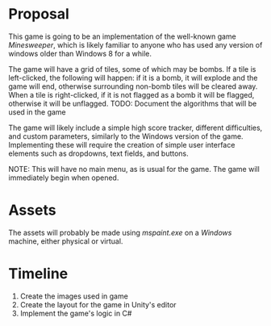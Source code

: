 # Proposal

This game is going to be an implementation of the well-known game *Minesweeper*, which is likely familiar to anyone who has used any version of windows older than Windows 8 for a while.

The game will have a grid of tiles, some of which may be bombs. If a tile is left-clicked, the following will happen: if it is a bomb, it will explode and the game will end, otherwise surrounding non-bomb tiles will be cleared away. When a tile is right-clicked, if it is not flagged as a bomb it will be flagged, otherwise it will be unflagged.
TODO: Document the algorithms that will be used in the game

The game will likely include a simple high score tracker, different difficulties, and custom parameters, similarly to the Windows version of the game. Implementing these will require the creation of simple user interface elements such as dropdowns, text fields, and buttons.

NOTE: This will have no main menu, as is usual for the game. The game will immediately begin when opened.

# Assets

The assets will probably be made using *mspaint.exe* on a *Windows* machine, either physical or virtual.

# Timeline

1. Create the images used in game
2. Create the layout for the game in Unity's editor
3. Implement the game's logic in C#
